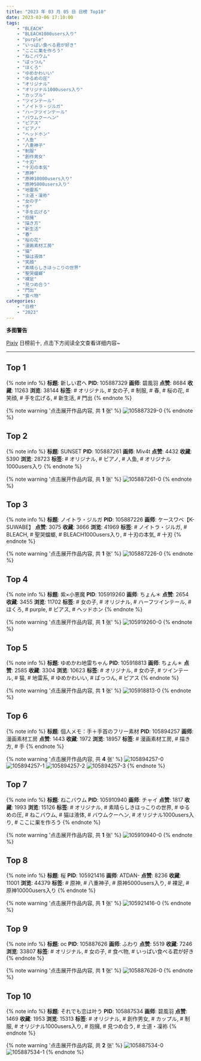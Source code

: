 ```yaml
---
title: "2023 年 03 月 05 日 日榜 Top10"
date: 2023-03-06 17:10:00
tags:
    - "BLEACH"
    - "BLEACH1000users入り"
    - "purple"
    - "いっぱい食べる君が好き"
    - "ここに巣を作ろう"
    - "ねこバウム"
    - "ぱっつん"
    - "ほくろ"
    - "ゆめかわいい"
    - "ゆるめの圧"
    - "オリジナル"
    - "オリジナル1000users入り"
    - "カップル"
    - "ツインテール"
    - "ノイトラ・ジルガ"
    - "ハーフツインテール"
    - "バウムクーヘン"
    - "ピアス"
    - "ピアノ"
    - "ヘッドホン"
    - "人鱼"
    - "八重神子"
    - "制服"
    - "創作男女"
    - "十刃"
    - "十刃の本気"
    - "原神"
    - "原神10000users入り"
    - "原神5000users入り"
    - "地雷系"
    - "士道・凜祢"
    - "女の子"
    - "手"
    - "手を広げる"
    - "抱擁"
    - "描き方"
    - "新生活"
    - "春"
    - "桜の花"
    - "漫画素材工房"
    - "猫"
    - "猫は液体"
    - "笑顔"
    - "素晴らしきほっこりの世界"
    - "聖哭蟷螂"
    - "裸足"
    - "見つめ合う"
    - "門出"
    - "食べ物"
categories:
    - "日榜"
    - "2023"
---
```


<i class="fa fa-triangle-exclamation"></i>**多图警告**<i class="fa fa-triangle-exclamation"></i>

[Pixiv](https://www.pixiv.net/) 日榜前十, 点击下方阅读全文查看详细内容~

<!-- more -->

---

## Top 1

{% note info %}
**标题**: 新しい君へ
**PID**: 105887329 **画师**: 碧風羽
**点赞**: 8684 **收藏**: 11263 **浏览**: 38144
**标签**: # オリジナル, # 女の子, # 制服, # 春, # 桜の花, # 笑顔, # 手を広げる, # 新生活, # 門出
{% endnote %}

{% note warning '点击展开作品内容, 共 **1** 张' %}
![105887329-0](https://i.pixiv.re/img-original/img/2023/03/04/00/02/08/105887329_p0.jpg)
{% endnote %}

## Top 2

{% note info %}
**标题**: SUNSET
**PID**: 105887261 **画师**: Miv4t
**点赞**: 4432 **收藏**: 5390 **浏览**: 28723
**标签**: # オリジナル, # ピアノ, # 人鱼, # オリジナル1000users入り
{% endnote %}

{% note warning '点击展开作品内容, 共 **1** 张' %}
![105887261-0](https://i.pixiv.re/img-original/img/2023/03/04/00/01/35/105887261_p0.jpg)
{% endnote %}

## Top 3

{% note info %}
**标题**: ノイトラ・ジルガ
**PID**: 105887226 **画师**: ケースワベ【K-SUWABE】
**点赞**: 3075 **收藏**: 3666 **浏览**: 41969
**标签**: # ノイトラ・ジルガ, # BLEACH, # 聖哭蟷螂, # BLEACH1000users入り, # 十刃の本気, # 十刃
{% endnote %}

{% note warning '点击展开作品内容, 共 **1** 张' %}
![105887226-0](https://i.pixiv.re/img-original/img/2023/03/04/00/01/19/105887226_p0.jpg)
{% endnote %}

## Top 4

{% note info %}
**标题**: 紫×小悪魔
**PID**: 105919260 **画师**: ちょん＊
**点赞**: 2654 **收藏**: 3455 **浏览**: 11702
**标签**: # 女の子, # オリジナル, # ハーフツインテール, # ほくろ, # purple, # ピアス, # ヘッドホン
{% endnote %}

{% note warning '点击展开作品内容, 共 **1** 张' %}
![105919260-0](https://i.pixiv.re/img-original/img/2023/03/05/00/18/19/105919260_p0.png)
{% endnote %}

## Top 5

{% note info %}
**标题**: ゆめかわ地雷ちゃん
**PID**: 105918813 **画师**: ちょん＊
**点赞**: 2585 **收藏**: 3304 **浏览**: 10623
**标签**: # オリジナル, # 女の子, # ツインテール, # 猫, # 地雷系, # ゆめかわいい, # ぱっつん, # ピアス
{% endnote %}

{% note warning '点击展开作品内容, 共 **1** 张' %}
![105918813-0](https://i.pixiv.re/img-original/img/2023/03/05/00/07/43/105918813_p0.png)
{% endnote %}

## Top 6

{% note info %}
**标题**: 個人メモ：手＋手首のフリー素材
**PID**: 105894257 **画师**: 漫画素材工房
**点赞**: 1443 **收藏**: 1972 **浏览**: 18957
**标签**: # 漫画素材工房, # 描き方, # 手
{% endnote %}

{% note warning '点击展开作品内容, 共 **4** 张' %}
![105894257-0](https://i.pixiv.re/img-original/img/2023/03/04/07/00/06/105894257_p0.jpg)
![105894257-1](https://i.pixiv.re/img-original/img/2023/03/04/07/00/06/105894257_p1.jpg)
![105894257-2](https://i.pixiv.re/img-original/img/2023/03/04/07/00/06/105894257_p2.jpg)
![105894257-3](https://i.pixiv.re/img-original/img/2023/03/04/07/00/06/105894257_p3.jpg)
{% endnote %}

## Top 7

{% note info %}
**标题**: ねこバウム
**PID**: 105910940 **画师**: チャイ
**点赞**: 1817 **收藏**: 1993 **浏览**: 15126
**标签**: # オリジナル, # 素晴らしきほっこりの世界, # ゆるめの圧, # ねこバウム, # 猫は液体, # バウムクーヘン, # オリジナル1000users入り, # ここに巣を作ろう
{% endnote %}

{% note warning '点击展开作品内容, 共 **1** 张' %}
![105910940-0](https://i.pixiv.re/img-original/img/2023/03/04/20/30/01/105910940_p0.png)
{% endnote %}

## Top 8

{% note info %}
**标题**: 桜
**PID**: 105921416 **画师**: ATDAN-
**点赞**: 8236 **收藏**: 11001 **浏览**: 44379
**标签**: # 原神, # 八重神子, # 原神5000users入り, # 裸足, # 原神10000users入り
{% endnote %}

{% note warning '点击展开作品内容, 共 **1** 张' %}
![105921416-0](https://i.pixiv.re/img-original/img/2023/03/05/05/38/32/105921416_p0.jpg)
{% endnote %}

## Top 9

{% note info %}
**标题**: oc
**PID**: 105887626 **画师**: ふわり
**点赞**: 5519 **收藏**: 7246 **浏览**: 33807
**标签**: # オリジナル, # 女の子, # 食べ物, # いっぱい食べる君が好き
{% endnote %}

{% note warning '点击展开作品内容, 共 **1** 张' %}
![105887626-0](https://i.pixiv.re/img-original/img/2023/03/04/00/06/33/105887626_p0.jpg)
{% endnote %}

## Top 10

{% note info %}
**标题**: それでも恋は叶う
**PID**: 105887534 **画师**: 碧風羽
**点赞**: 1469 **收藏**: 1953 **浏览**: 15313
**标签**: # オリジナル, # 創作男女, # カップル, # 制服, # オリジナル1000users入り, # 抱擁, # 見つめ合う, # 士道・凜祢
{% endnote %}

{% note warning '点击展开作品内容, 共 **2** 张' %}
![105887534-0](https://i.pixiv.re/img-original/img/2023/03/04/00/04/46/105887534_p0.jpg)
![105887534-1](https://i.pixiv.re/img-original/img/2023/03/04/00/04/46/105887534_p1.jpg)
{% endnote %}
